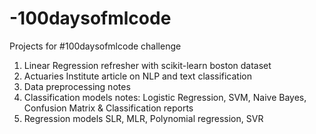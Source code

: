 # -100daysofmlcode
Projects for #100daysofmlcode challenge
1) Linear Regression refresher with scikit-learn boston dataset
2) Actuaries Institute article on NLP and text classification
3) Data preprocessing notes
4) Classification models notes: Logistic Regression, SVM, Naive Bayes, Confusion Matrix & Classification reports
5) Regression models SLR, MLR, Polynomial regression, SVR
